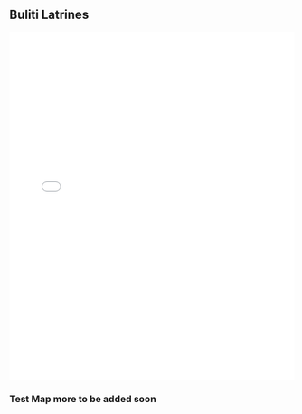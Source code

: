 ## Buliti Latrines
 
<iframe width="100%" height="615" src="qgis2web/index.html" frameborder="0" allowfullscreen=""></iframe>
 


 ### Test Map more to be  added soon
